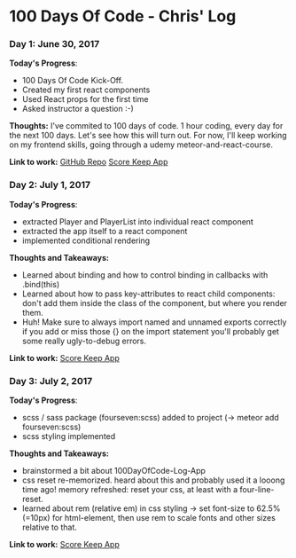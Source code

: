 # 100 Days Of Code - Chris' Log

### Day 1: June 30, 2017

**Today's Progress**: 
- 100 Days Of Code Kick-Off.
- Created my first react components
- Used React props for the first time
- Asked instructor a question :-)

**Thoughts:** 
I've commited to 100 days of code. 1 hour coding, every day for the next 100 days. Let's see how this will turn out. For now, I'll keep working on my frontend skills, going through a udemy meteor-and-react-course.

**Link to work:** 
[GitHub Repo](https://github.com/Christian1984/100-days-of-code/)
[Score Keep App](https://github.com/Christian1984/100-days-of-code/tree/master/meteor-and-react-course-projects/score-keep)



### Day 2: July 1, 2017

**Today's Progress**: 
- extracted Player and PlayerList into individual react component
- extracted the app itself to a react component
- implemented conditional rendering

**Thoughts and Takeaways:** 
- Learned about binding and how to control binding in callbacks with .bind(this)
- Learned about how to pass key-attributes to react child components: don't add them inside the class of the component, but where you render them.
- Huh! Make sure to always import named and unnamed exports correctly if you add or miss those {} on the import statement you'll probably get some really ugly-to-debug errors.

**Link to work:** 
[Score Keep App](https://github.com/Christian1984/100-days-of-code/tree/master/meteor-and-react-course-projects/score-keep)



### Day 3: July 2, 2017

**Today's Progress**: 
- scss / sass package (fourseven:scss) added to project (-> meteor add fourseven:scss)
- scss styling implemented

**Thoughts and Takeaways:** 
- brainstormed a bit about 100DayOfCode-Log-App
- css reset re-memorized. heard about this and probably used it a looong time ago! memory refreshed: reset your css, at least with a four-line-reset.
- learned about rem (relative em) in css styling -> set font-size to 62.5% (=10px) for html-element, then use rem to scale fonts and other sizes relative to that.

**Link to work:** 
[Score Keep App](https://github.com/Christian1984/100-days-of-code/tree/master/meteor-and-react-course-projects/score-keep)
